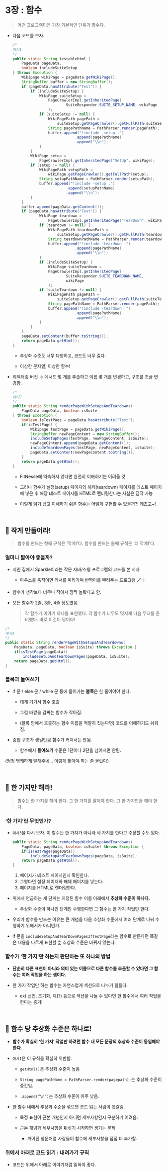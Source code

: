 # 3장 : 함수

> 어떤 프로그램이든 가장 기본적인 단위가 함수다.
> 
- 다음 코드를 보자.
    
    ```java
    /*
	예시1
    */
    public static String testableHtml {
        PageData pageData,
        boolean includeSuiteSetup
    } throws Exception {
        Wikipage wikiPage = pageData.getWikiPage();
        StringBuffer buffer = new StringBuffer();
        if (pageData.hasAttribute("Test")) {
            if (includeSuiteSetup) {
                WikiPage suiteSetup = 
                    PageCrawlerImpl.getInheritedPage(
                            SuiteResponder.SUITE_SETUP_NAME, wikiPage
                    );
                if (suiteSetup != null) {
                    WikiPagePath pagePath =
                        suiteSetup.getPageCrawler().getFullPath(suiteSetup);
                    String pagePathName = PathParser.render(pagePath);
                    buffer.append("!include -setup .")
                                .append(pagePathName)
                                .append("\\n");
                }
            }
            WikiPage setup =
                PageCrawlerImpl.getInheritedPage("SetUp", wikiPage);
            if (setup != null) {
                WikiPagePath setupPath =
                    wikiPage.getPageCrawler().getFullPath(setup);
                String setupPathName = PathParser.render(setupPath);
                buffer.append("!include -setup .")
                            .append(setupPathName)
                            .append("\\n");
            }
        }
        buffer.append(pageData.getContent());
        if (pageData.hasAttribute("Test")) {
                WikiPage teardown = 
                    PageCrawlerImpl.getInheritedPage("TearDown", wikiPage);
                if (teardown != null) {
                    WikiPagePath teardownPath =
                        suiteSetup.getPageCrawler().getFullPath(teardown);
                    String teardownPathName = PathParser.render(teardownPath);
                    buffer.append("!include -teardown .")
                                .append(pagePathName)
                                .append("\\n");
                }
                if (includeSuiteSetup) {
                    WikiPage suiteTeardown = 
                    PageCrawlerImpl.getInheritedPage(
                            SuiteResponder.SUITE_TEARDOWN_NAME,
                            wikiPage
                    );
                if (suiteTeardown != null) {
                    WikiPagePath pagePath =
                        suiteSetup.getPageCrawler().getFullPath(suiteTeardown);
                    String pagePathName = PathParser.render(pagePath);
                    buffer.append("!include -teardown .")
                                .append(pagePathName)
                                .append("\\n");
                }
            }
        }
        pageData.setContent(buffer.toString());
        return pageData.getHtml();
    }
    ```

    - 추상화 수준도 너무 다양하고, 코드도 너무 길다.
  
    - 이상한 문자열, 이상한 함수!
- 리팩터링 버전 → 메서드 몇 개를 추출하고 이름 몇 개를 변경하고, 구조를 조금 변경함.
    
    ```java
    /*
	예시2
    */
    public static String renderPageWithSetupsAndTeardowns(
    	PageData pageData, boolean isSuite
    ) throws Exception {
    	boolean isTestPage = pageData.hasAttribute("Test");
    	if(isTestPage) {
    		Wikipage testPage = pageData.getWikiPage();
    		StringBuffer newPageContent = new StringBuffer();
    		includeSetupPages(testPage, newPageContent, isSuite);
    		newPageCintent.append(pageData.getContent());
    		includeTeardownPages(testPage, newPageContent, isSuite);
    		pageData.setContent(newPageContent.toString());
    	}
    	return pageData.getHtml();
    }
    ```
    
    - FitNesse에 익숙하지 않다면 완전히 이해하기는 어려울 것

    - 그러나 함수가 설정(setup) 페이지와 해제(teardown) 페이지를 테스트 페이지에 넣은 후 해당 테스트 페이지를 HTML로 렌더링한다는 사실은 짐작 가능
    - 이렇게 읽기 쉽고 이해하기 쉬운 함수는 어떻게 구현할 수 있을까?! 레츠고~!

<br>

## 📌 작게 만들어라!

> 함수를 만드는 첫째 규칙은 ‘작게!’다. 함수를 만드는 둘째 규칙은 ‘더 작게!’다.
> 

### 얼마나 짧아야 좋을까?

- 지인 집에서 Sparkle이라는 작은 자바/스윙 프로그램의 코드를 본 저자
    - 마우스를 움직이면 커서를 따라가며 반짝이를 뿌려주는 프로그램 🪄 ✨
- 함수가 생각보다 너무나 작아서 깜짝 놀랐다고 함.
- 모든 함수가 2줄, 3줄, 4줄 정도였음.
    
    > 각 함수가 이야기 하나를 표현했다. 각 함수가 너무도 멋지게 다음 무대를 준비했다. 바로 이것이 답이다!
    > 

```java
/*
예시3
*/
public static String renderPageWithSetupsAndTeardowns(
    PageData, pageData, boolean isSuite) throws Exception {
    if(isTestPage(pageData))
        includeSetupAndTearDownPages(pageData, isSuite);
    return pageData.getHtml();
}
```

### 블록과 들여쓰기

- if 문 / else 문 / while 문 등에 들어가는 **블록**은 한 줄이어야 한다.
    - 대개 거기서 함수 호출
  
    - 그럼 바깥을 감싸는 함수가 작아짐.
    - (블록 안에서 호출하는 함수 이름을 적절히 짓는다면) 코드를 이해하기도 쉬워짐.
- 중첩 구조가 생길만큼 함수가 커져서는 안됨.

    - 함수에서 **들여쓰기** 수준은 1단이나 2단을 넘어서면 안됨.

(엄청 명쾌하게 말해주네… 이렇게 짧아야 하는 줄 몰랐다)

<br>

## 📌 한 가지만 해라!

> 함수는 한 가지를 해야 한다. 그 한 가지를 잘해야 한다. 그 한 가지만을 해야 한다.
> 

### ‘한 가지’란 무엇인가?

- `예시3`을 다시 보자. 이 함수는 한 가지가 아니라 세 가지를 한다고 주장할 수도 있다.
    
    ```java
    public static String renderPageWithSetupsAndTeardowns(
    	PageData, pageData, boolean isSuite) throws Exception {
    	if(isTestPage(pageData))
    		includeSetupAndTearDownPages(pageData, isSuite);
    	return pageData.getHtml();
    }
    ```
    
    1. 페이지가 테스트 페이지인지 확인한다.
    2. 그렇다면 설정 페이지와 해제 페이지를 넣는다.
    3. 페이지를 HTML로 렌더링한다.
- 위에서 언급하는 세 단계는 지정된 함수 이름 아래에서 **추상화 수준이 하나다.**
    - 추상화 수준이 하나인 단계만 수행한다면 그 함수는 한 가지 작업만 한다.
- 우리가 함수를 만드는 이유는 큰 개념을 다음 추상화 수준에서 여러 단계로 나눠 수행하기 위해서가 아니던가.
- if 문을 `includeSetupAndTearDownPagesIfTestPage`라는 함수로 만든다면 똑같은 내용을 다르게 표현할 뿐 추상화 수준은 바뀌지 않는다.

### 함수가 ‘한 가지’만 하는지 판단하는 또 하나의 방법

- **단순히 다른 표현이 아니라 의미 있는 이름으로 다른 함수를 추출할 수 있다면 그 함수는 여러 작업을 하는 셈이다.**
  
- 한 가지 작업만 하는 함수는 자연스럽게 섹션으로 나누기 힘들다.
    - ex) 선언, 초기화, 체(?) 등으로 섹션을 나눌 수 있다면 한 함수에서 여러 작업을 한다는 증거!

<br>

## 📌 함수 당 추상화 수준은 하나로!

- **함수가 확실히 ‘한 가지’ 작업만 하려면 함수 내 모든 문장의 추상화 수준이 동일해야 한다.**
- `예시1`은 이 규칙을 확실히 위반함.

    - `getHtml()`은 추상화 수준이 높음
  
    - `String pagePathName = PathParser.render(pagepath);`는 추상화 수준이 중간임.
    - `.append(”\n”)`는 추상화 수준이 아주 낮음.
- 한 함수 내에서 추상화 수준을 섞으면 코드 읽는 사람이 헷갈림.

    - 특정 표현이 근본 개념인지 아니면 세부사항인지 구분하기 어려움.
    - 근본 개념과 세부사항을 뒤섞기 시작하면 생기는 문제
  
        - 깨어진 창문처럼 사람들이 함수에 세부사항을 점점 더 추가함.

### 위에서 아래로 코드 읽기 : 내려가기 규칙

- 코드는 위에서 아래로 이야기처럼 읽혀야 좋다.